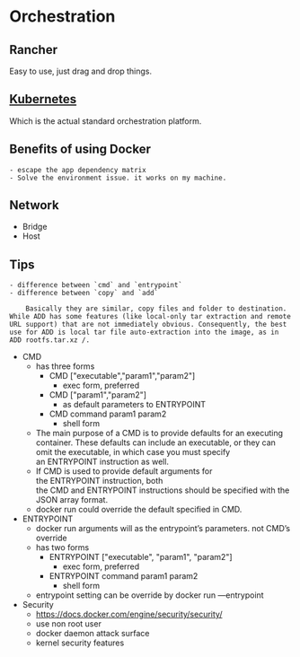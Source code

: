 # Orchestration

## Rancher

Easy to use, just drag and drop things.

## [Kubernetes](categories/devops/kubernetes.md)

Which is the actual standard orchestration platform.

## Benefits of using Docker

	- escape the app dependency matrix
	- Solve the environment issue. it works on my machine.
## Network

- Bridge
- Host

## Tips

	- difference between `cmd` and `entrypoint`
	- difference between `copy` and `add`

        Basically they are similar, copy files and folder to destination. While ADD has some features (like local-only tar extraction and remote URL support) that are not immediately obvious. Consequently, the best use for ADD is local tar file auto-extraction into the image, as in ADD rootfs.tar.xz /.
- CMD
	- has three forms
		- CMD ["executable","param1","param2"]
			- exec form, preferred
		- CMD ["param1","param2"]
			- as default parameters to ENTRYPOINT
		- CMD command param1 param2
			- shell form
	- The main purpose of a CMD is to provide defaults for an executing container. These defaults can include an executable, or they can omit the executable, in which case you must specify an ENTRYPOINT instruction as well.
	- If CMD is used to provide default arguments for the ENTRYPOINT instruction, both the CMD and ENTRYPOINT instructions should be specified with the JSON array format.
	- docker run could override the default specified in CMD.
- ENTRYPOINT
	- docker run arguments will as the entrypoint’s parameters. not CMD’s override
	- has two forms
		- ENTRYPOINT ["executable", "param1", "param2"]
			- exec form, preferred
		- ENTRYPOINT command param1 param2
			- shell form
	- entrypoint setting can be override by docker run —entrypoint
- Security
	- https://docs.docker.com/engine/security/security/
	- use non root user
	- docker daemon attack surface
	- kernel security features
